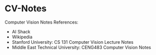 # CV-Notes
Computer Vision Notes
References:
- AI Shack
- Wikipedia
- Stanford University: CS 131 Computer Vision Lecture Notes
- Middle East Technical University: CENG483 Computer Vision Notes

